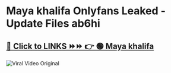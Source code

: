 
 # Maya khalifa Onlyfans Leaked - Update Files ab6hi

## <h2><a href="https://clipsfans.com/Maya_khalifa&ref=git">🔗 Click to LINKS ⏩⏩ 👉 🟢 Maya khalifa </a></h2>

<a href="https://clipsfans.com/Maya_khalifa&ref=git" rel="nofollow" data-target="animated-image.originalLink"><img src="https://i.ibb.co.com/xMMVF88/686577567.gif" alt="Viral Video Original" style="max-width: 100%; display: inline-block;" data-target="animated-image.originalImage"></a>

